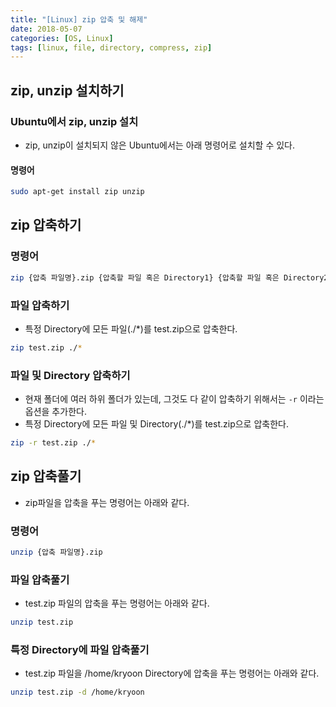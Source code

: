```yaml
---
title: "[Linux] zip 압축 및 해제"
date: 2018-05-07
categories: [OS, Linux]
tags: [linux, file, directory, compress, zip]
---
```


## zip, unzip 설치하기
### Ubuntu에서 zip, unzip 설치

- zip, unzip이 설치되지 않은 Ubuntu에서는 아래 명령어로 설치할 수 있다.

#### 명령어

```bash
sudo apt-get install zip unzip
```

## zip 압축하기
### 명령어

```bash
zip {압축 파일명}.zip {압축할 파일 혹은 Directory1} {압축할 파일 혹은 Directory2}...
```

### 파일 압축하기

- 특정 Directory에 모든 파일(./*)를 test.zip으로 압축한다.

```bash
zip test.zip ./*
```

### 파일 및 Directory 압축하기

- 현재 폴더에 여러 하위 폴더가 있는데, 그것도 다 같이 압축하기 위해서는 `-r` 이라는 옵션을 추가한다.
- 특정 Directory에 모든 파일 및 Directory(./*)를 test.zip으로 압축한다.

```bash
zip -r test.zip ./*
```

## zip 압축풀기

- zip파일을 압축을 푸는 명령어는 아래와 같다.

### 명령어

```bash
unzip {압축 파일명}.zip
```

### 파일 압축풀기

- test.zip 파일의 압축을 푸는 명령어는 아래와 같다.

```bash
unzip test.zip
```

### 특정 Directory에 파일 압축풀기

- test.zip 파일을 /home/kryoon Directory에 압축을 푸는 명령어는 아래와 같다.

```bash
unzip test.zip -d /home/kryoon
```